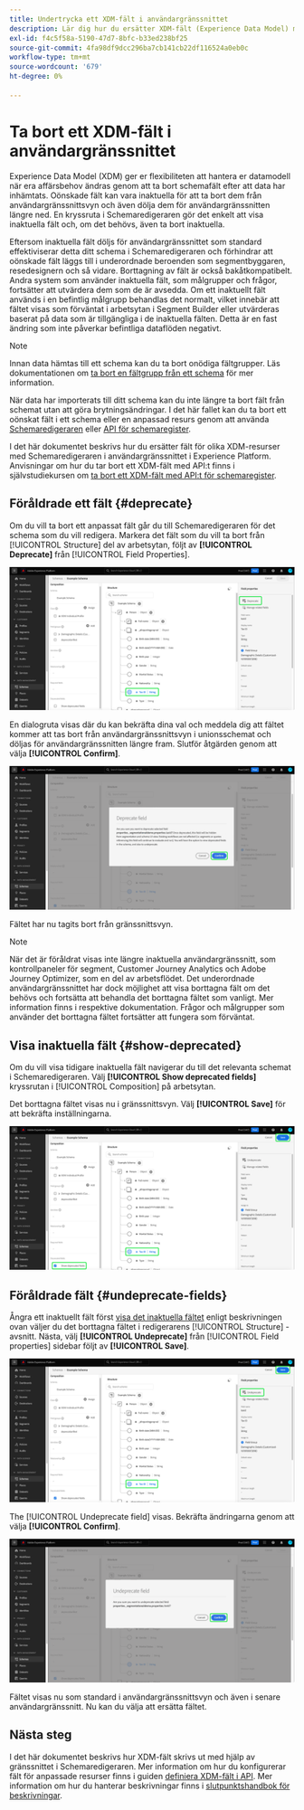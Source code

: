 ```yaml
---
title: Undertrycka ett XDM-fält i användargränssnittet
description: Lär dig hur du ersätter XDM-fält (Experience Data Model) med Schemaredigeraren i Experience Platform.
exl-id: f4c5f58a-5190-47d7-8bfc-b33ed238bf25
source-git-commit: 4fa98df9dcc296ba7cb141cb22df116524a0eb0c
workflow-type: tm+mt
source-wordcount: '679'
ht-degree: 0%

---
```


# Ta bort ett XDM-fält i användargränssnittet

Experience Data Model (XDM) ger er flexibiliteten att hantera er datamodell när era affärsbehov ändras genom att ta bort schemafält efter att data har inhämtats. Oönskade fält kan vara inaktuella för att ta bort dem från användargränssnittsvyn och även dölja dem för användargränssnitten längre ned. En kryssruta i Schemaredigeraren gör det enkelt att visa inaktuella fält och, om det behövs, även ta bort inaktuella.

Eftersom inaktuella fält döljs för användargränssnittet som standard effektiviserar detta ditt schema i Schemaredigeraren och förhindrar att oönskade fält läggs till i underordnade beroenden som segmentbyggaren, resedesignern och så vidare. Borttagning av fält är också bakåtkompatibelt. Andra system som använder inaktuella fält, som målgrupper och frågor, fortsätter att utvärdera dem som de är avsedda. Om ett inaktuellt fält används i en befintlig målgrupp behandlas det normalt, vilket innebär att fältet visas som förväntat i arbetsytan i Segment Builder eller utvärderas baserat på data som är tillgängliga i de inaktuella fälten. Detta är en fast ändring som inte påverkar befintliga dataflöden negativt.

>[!NOTE]
>
>Innan data hämtas till ett schema kan du ta bort onödiga fältgrupper. Läs dokumentationen om [ta bort en fältgrupp från ett schema](../ui/resources/schemas.md#remove-fields) för mer information.

När data har importerats till ditt schema kan du inte längre ta bort fält från schemat utan att göra brytningsändringar. I det här fallet kan du ta bort ett oönskat fält i ett schema eller en anpassad resurs genom att använda [Schemaredigeraren](./create-schema-ui.md) eller [API för schemaregister](https://developer.adobe.com/experience-platform-apis/references/schema-registry/).

I det här dokumentet beskrivs hur du ersätter fält för olika XDM-resurser med Schemaredigeraren i användargränssnittet i Experience Platform. Anvisningar om hur du tar bort ett XDM-fält med API:t finns i självstudiekursen om [ta bort ett XDM-fält med API:t för schemaregister](./field-deprecation-api.md).

## Föråldrade ett fält {#deprecate}

Om du vill ta bort ett anpassat fält går du till Schemaredigeraren för det schema som du vill redigera. Markera det fält som du vill ta bort från [!UICONTROL Structure] del av arbetsytan, följt av **[!UICONTROL Deprecate]** från [!UICONTROL Field Properties].

![Schemaredigeraren med ett fält markerat och undertryckt markerat.](../images/tutorials/field-deprecation/deprecate-single-field.png)

En dialogruta visas där du kan bekräfta dina val och meddela dig att fältet kommer att tas bort från användargränssnittsvyn i unionsschemat och döljas för användargränssnitten längre fram. Slutför åtgärden genom att välja **[!UICONTROL Confirm]**.

![Dialogrutan Föråldrat fält med Bekräfta markerat.](../images/tutorials/field-deprecation/deprecate-field-dialog.png)

Fältet har nu tagits bort från gränssnittsvyn.

>[!NOTE]
>
>När det är föråldrat visas inte längre inaktuella användargränssnitt, som kontrollpaneler för segment, Customer Journey Analytics och Adobe Journey Optimizer, som en del av arbetsflödet. Det underordnade användargränssnittet har dock möjlighet att visa borttagna fält om det behövs och fortsätta att behandla det borttagna fältet som vanligt. Mer information finns i respektive dokumentation. Frågor och målgrupper som använder det borttagna fältet fortsätter att fungera som förväntat.

## Visa inaktuella fält {#show-deprecated}

Om du vill visa tidigare inaktuella fält navigerar du till det relevanta schemat i Schemaredigeraren. Välj **[!UICONTROL Show deprecated fields]** kryssrutan i [!UICONTROL Composition] på arbetsytan.

Det borttagna fältet visas nu i gränssnittsvyn. Välj **[!UICONTROL Save]** för att bekräfta inställningarna.

![Schemaredigeraren med ett fält markerat, Visa inaktuella fält och Spara markerat.](../images/tutorials/field-deprecation/show-deprecated-fields.png)

## Föråldrade fält {#undeprecate-fields}

Ångra ett inaktuellt fält först [visa det inaktuella fältet](#show-deprecated) enligt beskrivningen ovan väljer du det borttagna fältet i redigerarens [!UICONTROL Structure] -avsnitt. Nästa, välj **[!UICONTROL Undeprecate]** från [!UICONTROL Field properties] sidebar följt av **[!UICONTROL Save]**.

![Schemaredigeraren med det borttagna fältet, Ej borttagen och Spara markerat.](../images/tutorials/field-deprecation/undeprecate-single-field.png)

The [!UICONTROL Undeprecate field] visas. Bekräfta ändringarna genom att välja **[!UICONTROL Confirm]**.

![The [!UICONTROL Undeprecate field] med Bekräfta markerat.](../images/tutorials/field-deprecation/undeprecate-field-dialog.png)

Fältet visas nu som standard i användargränssnittsvyn och även i senare användargränssnitt. Nu kan du välja att ersätta fältet.

## Nästa steg

I det här dokumentet beskrivs hur XDM-fält skrivs ut med hjälp av gränssnittet i Schemaredigeraren. Mer information om hur du konfigurerar fält för anpassade resurser finns i guiden [definiera XDM-fält i API](./custom-fields-api.md). Mer information om hur du hanterar beskrivningar finns i [slutpunktshandbok för beskrivningar](../api/descriptors.md).

